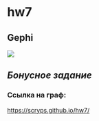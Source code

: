 # hw7
## Gephi
![](https://github.com/scryps/hw7/blob/master/%D0%A1%D0%BD%D0%B8%D0%BC%D0%BE%D0%BA.PNG)

## *_Бонусное задание_*
### Ссылка на граф: 
https://scryps.github.io/hw7/
